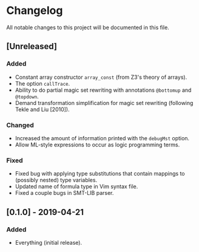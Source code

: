 # Changelog
All notable changes to this project will be documented in this file.

## [Unreleased]
### Added
- Constant array constructor `array_const` (from Z3's theory of arrays).
- The option `callTrace`.
- Ability to do partial magic set rewriting with annotations `@bottomup` and
  `@topdown`.
- Demand transformation simplification for magic set rewriting (following Tekle
  and Liu [2010]).

### Changed
- Increased the amount of information printed with the `debugMst` option.
- Allow ML-style expressions to occur as logic programming terms.

### Fixed
- Fixed bug with applying type substitutions that contain mappings to (possibly
  nested) type variables.
- Updated name of formula type in Vim syntax file.
- Fixed a couple bugs in SMT-LIB parser.

## [0.1.0] - 2019-04-21
### Added
- Everything (initial release).
